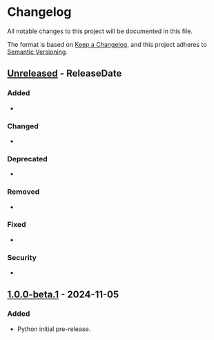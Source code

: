 # Changelog

All notable changes to this project will be documented in this file.

The format is based on [Keep a Changelog](https://keepachangelog.com/en/1.1.0/), and this project adheres to [Semantic Versioning](https://semver.org/spec/v2.0.0.html).

<!-- next-header -->

## [Unreleased] - ReleaseDate

### Added
-

### Changed
-

### Deprecated
-

### Removed
-

### Fixed
-

### Security
-

## [1.0.0-beta.1] - 2024-11-05

### Added
- Python initial pre-release.

<!-- next-url -->
[Unreleased]: https://github.com/mishamsk/sas-lexer/compare/py-v1.0.0-beta.1...HEAD
[1.0.0-beta.1]: https://github.com/mishamsk/sas-lexer/releases/tag/py-v1.0.0-beta.1
